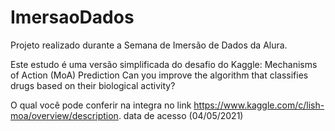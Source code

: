 # ImersaoDados
Projeto realizado durante a Semana de Imersão de Dados da Alura. 

Este estudo é uma versão simplificada do desafio do Kaggle:
Mechanisms of Action (MoA) Prediction Can you improve the algorithm that classifies drugs based on their biological activity?

O qual você pode conferir na integra no link <https://www.kaggle.com/c/lish-moa/overview/description>. data de acesso (04/05/2021)


